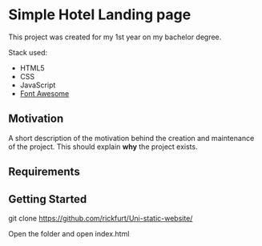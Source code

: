 # Simple Hotel Landing page

This project was created for my 1st year on my bachelor degree.

Stack used:
+ HTML5
+ CSS
+ JavaScript
+ [Font Awesome](https://fontawesome.com/)

## Motivation

A short description of the motivation behind the creation and maintenance of the project. This should explain **why** the project exists.

## Requirements

## Getting Started

  git clone https://github.com/rickfurt/Uni-static-website/
  
  Open the folder and open index.html
